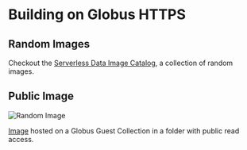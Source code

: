 # Building on Globus HTTPS

## Random Images

Checkout the [Serverless Data Image Catalog](catalog/), a collection
of random images.

## Public Image

![Random Image](https://g-e77286.ca528.03c0.data.globus.org/public/unostentation-exhalation.png)

[Image](https://g-e77286.ca528.03c0.data.globus.org/public/unostentation-exhalation.png)
hosted on a Globus Guest Collection in a folder with public read access.
